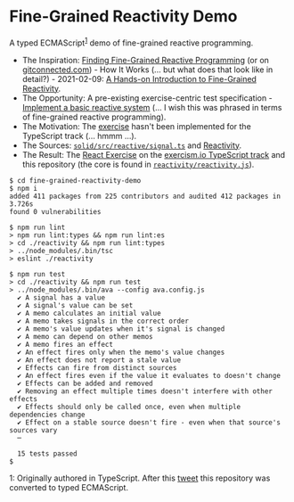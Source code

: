 
# Fine-Grained Reactivity Demo

A typed ECMAScript<sup>[1](#originally-ts)</sup> demo of fine-grained reactive programming.
* The Inspiration: [Finding Fine-Grained Reactive Programming](https://indepth.dev/posts/1269/finding-fine-grained-reactive-programming#how-it-works) (or on [gitconnected.com](https://levelup.gitconnected.com/finding-fine-grained-reactive-programming-89741994ddee?source=friends_link&sk=31c66a70c1dce7dd5f3f4229423ad127#4543)) - How It Works (... but what does that look like in detail?) - 2021-02-09: [A Hands-on Introduction to Fine-Grained Reactivity](https://dev.to/ryansolid/a-hands-on-introduction-to-fine-grained-reactivity-3ndf).
* The Opportunity: A pre-existing exercise-centric test specification - [Implement a basic reactive system](https://github.com/exercism/problem-specifications/blob/master/exercises/react/canonical-data.json) (... I wish this was phrased in terms of fine-grained reactive programming).
* The Motivation: The [exercise](https://exercism.io/tracks/javascript/exercises/react) hasn't been implemented for the TypeScript track (... hmmm ...).
* The Sources: [`solid/src/reactive/signal.ts`](https://github.com/ryansolid/solid/blob/master/packages/solid/src/reactive/signal.ts) and [Reactivity](https://github.com/ryansolid/solid/blob/master/documentation/reactivity.md#user-content-computations).
* The Result: The [React Exercise](https://github.com/exercism/typescript/tree/main/exercises/practice/react) on the [exercism.io TypeScript track](https://exercism.io/tracks/typescript/exercises/react) and this repository (the core is found in [`reactivity/reactivity.js`](reactivity/reactivity.js)).

```ShellSession
$ cd fine-grained-reactivity-demo
$ npm i
added 411 packages from 225 contributors and audited 412 packages in 3.726s
found 0 vulnerabilities

$ npm run lint
> npm run lint:types && npm run lint:es
> cd ./reactivity && npm run lint:types
> ../node_modules/.bin/tsc
> eslint ./reactivity

$ npm run test
> cd ./reactivity && npm run test
> ../node_modules/.bin/ava --config ava.config.js
  ✔ A signal has a value
  ✔ A signal's value can be set
  ✔ A memo calculates an initial value
  ✔ A memo takes signals in the correct order
  ✔ A memo's value updates when it's signal is changed
  ✔ A memo can depend on other memos
  ✔ A memo fires an effect
  ✔ An effect fires only when the memo's value changes
  ✔ An effect does not report a stale value
  ✔ Effects can fire from distinct sources
  ✔ An effect fires even if the value it evaluates to doesn't change
  ✔ Effects can be added and removed
  ✔ Removing an effect multiple times doesn't interfere with other effects
  ✔ Effects should only be called once, even when multiple dependencies change
  ✔ Effect on a stable source doesn't fire - even when that source's sources vary
  ─

  15 tests passed
$
```
<a name="originally-ts">1</a>: Originally authored in TypeScript. After this [tweet](https://twitter.com/Rich_Harris/status/1350436286948122625) this repository was converted to typed ECMAScript.

